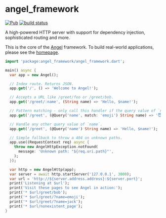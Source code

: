 # angel_framework

[![Pub](https://img.shields.io/pub/v/angel_framework.svg)](https://pub.dartlang.org/packages/angel_framework)
[![build status](https://travis-ci.org/angel-dart/framework.svg)](https://travis-ci.org/angel-dart/framework)

A high-powered HTTP server with support for dependency injection, sophisticated routing and more.

This is the core of the [Angel](https://github.com/angel-dart/angel) framework.
To build real-world applications, please see the [homepage](https://angel-dart.github.io).

```dart
import 'package:angel_framework/angel_framework.dart';

main() async {
  var app = new Angel();

  // Index route. Returns JSON.
  app.get('/', () => 'Welcome to Angel!');

  // Accepts a URL like /greet/foo or /greet/bob.
  app.get('/greet/:name', (String name) => 'Hello, $name!');

  // Pattern matching - only call this handler if the query value of `name` equals 'emoji'.
  app.get('/greet', (@Query('name', match: 'emoji') String name) => '😇🔥🔥🔥');

  // Handle any other query value of `name`.
  app.get('/greet', (@Query('name') String name) => 'Hello, $name!');

  // Simple fallback to throw a 404 on unknown paths.
  app.use((RequestContext req) async {
    throw new AngelHttpException.notFound(
      message: 'Unknown path: "${req.uri.path}"',
    );
  });

  var http = new AngelHttp(app);
  var server = await http.startServer('127.0.0.1', 3000);
  var url = 'http://${server.address.address}:${server.port}';
  print('Listening at $url');
  print('Visit these pages to see Angel in action:');
  print('* $url/greet/bob');
  print('* $url/greet/?name=emoji');
  print('* $url/greet/?name=jack');
  print('* $url/nonexistent_page');
}
```
